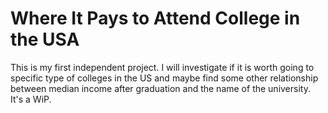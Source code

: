 # Where It Pays to Attend College in the USA
This is my first independent project. I will investigate if it is worth going to specific type of colleges in the US and maybe find some other relationship between median income after graduation and the name of the university. It's a WiP.


